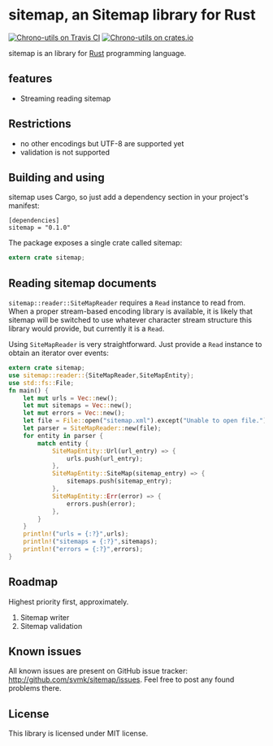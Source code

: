 # sitemap, an Sitemap library for Rust

[![Chrono-utils on Travis CI][travis-image]][travis]
[![Chrono-utils on crates.io][cratesio-image]][cratesio]

[travis-image]: https://travis-ci.org/svmk/rust-sitemap.svg?branch=master
[travis]: https://travis-ci.org/svmk/rust-sitemap
[cratesio-image]: https://img.shields.io/crates/v/sitemap.svg
[cratesio]: https://crates.io/crates/sitemap


sitemap is an library for [Rust](http://www.rust-lang.org/) programming language.

## features
* Streaming reading sitemap
## Restrictions
* no other encodings but UTF-8 are supported yet
* validation is not supported

## Building and using
sitemap uses Cargo, so just add a dependency section in your project's manifest:
```
[dependencies]
sitemap = "0.1.0"
```
The package exposes a single crate called sitemap:
```rust
extern crate sitemap;
```

## Reading sitemap documents
`sitemap::reader::SiteMapReader` requires a `Read` instance to read from. When a proper stream-based encoding library is available, it is likely that sitemap will be switched to use whatever character stream structure this library would provide, but currently it is a `Read`.

Using `SiteMapReader` is very straightforward. Just provide a `Read` instance to obtain an iterator over events:

```rust
extern crate sitemap;
use sitemap::reader::{SiteMapReader,SiteMapEntity};
use std::fs::File;
fn main() {
    let mut urls = Vec::new();
    let mut sitemaps = Vec::new();
    let mut errors = Vec::new();
    let file = File::open("sitemap.xml").except("Unable to open file.");
    let parser = SiteMapReader::new(file);
    for entity in parser {
        match entity {
            SiteMapEntity::Url(url_entry) => {
                urls.push(url_entry);
            },
            SiteMapEntity::SiteMap(sitemap_entry) => {
                sitemaps.push(sitemap_entry);
            },
            SiteMapEntity::Err(error) => {
                errors.push(error);
            },
        }
    }
    println!("urls = {:?}",urls);
    println!("sitemaps = {:?}",sitemaps);
    println!("errors = {:?}",errors);
}
```
## Roadmap
Highest priority first, approximately.
1. Sitemap writer
2. Sitemap validation

## Known issues
All known issues are present on GitHub issue tracker: http://github.com/svmk/sitemap/issues. Feel free to post any found problems there.

## License

This library is licensed under MIT license.



